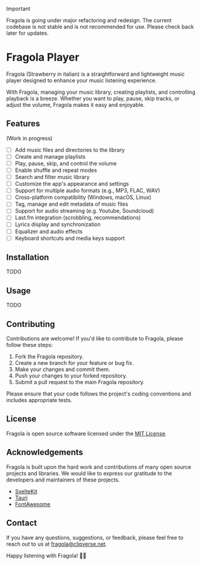 > [!IMPORTANT]
> Fragola is going under major refactoring and redesign. The current codebase is not stable and is not recommended for use. Please check back later for updates.

# Fragola Player

Fragola (Strawberry in italian) is a straightforward and lightweight music player designed to enhance your music listening experience.

With Fragola, managing your music library, creating playlists, and controlling playback is a breeze. Whether you want to play, pause, skip tracks, or adjust the volume, Fragola makes it easy and enjoyable.



## Features
(Work in progress)

- [ ] Add music files and directories to the library
- [ ] Create and manage playlists
- [ ] Play, pause, skip, and control the volume
- [ ] Enable shuffle and repeat modes
- [ ] Search and filter music library
- [ ] Customize the app's appearance and settings
- [ ] Support for multiple audio formats (e.g., MP3, FLAC, WAV)
- [ ] Cross-platform compatibility (Windows, macOS, Linux)
- [ ] Tag, manage and edit metadata of music files
- [ ] Support for audio streaming (e.g. Youtube, Soundcloud)
- [ ] Last.fm integration (scrobbling, recommendations)
- [ ] Lyrics display and synchronization
- [ ] Equalizer and audio effects
- [ ] Keyboard shortcuts and media keys support

## Installation

TODO

## Usage

TODO

## Contributing

Contributions are welcome! If you'd like to contribute to Fragola, please follow these steps:

1. Fork the Fragola repository.
2. Create a new branch for your feature or bug fix.
3. Make your changes and commit them.
4. Push your changes to your forked repository.
5. Submit a pull request to the main Fragola repository.

Please ensure that your code follows the project's coding conventions and includes appropriate tests.

## License

Fragola is open source software licensed under the [MIT License](LICENSE).

## Acknowledgements

Fragola is built upon the hard work and contributions of many open source projects and libraries. We would like to express our gratitude to the developers and maintainers of these projects.

- [SvelteKit](https://kit.svelte.dev/)
- [Tauri](https://tauri.studio/)
- [FontAwesome](https://fontawesome.com/)

## Contact

If you have any questions, suggestions, or feedback, please feel free to reach out to us at [fragola@clipverse.net](mailto:fragola@clipverse.net).

Happy listening with Fragola! 🍓🎵
